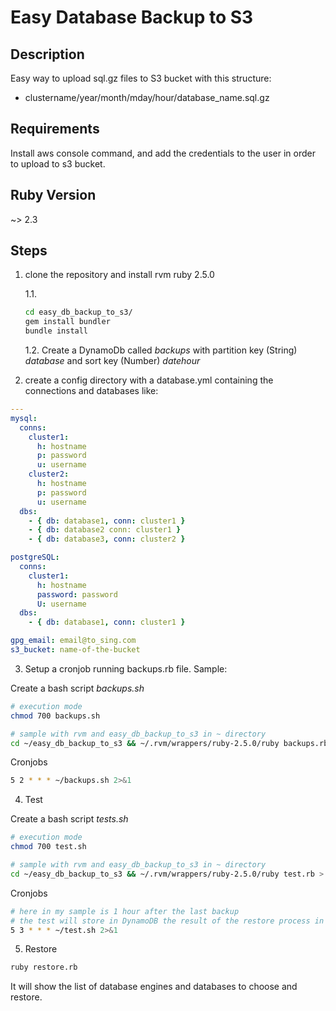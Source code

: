 # Easy Database Backup to S3
## Description
Easy way to upload sql.gz files to S3 bucket with this structure:
 - clustername/year/month/mday/hour/database_name.sql.gz

## Requirements
Install aws console command, and add the credentials to the user in order to upload to s3 bucket.
## Ruby Version
~> 2.3
## Steps

1. clone the repository and install rvm ruby 2.5.0

   1.1.

   ```bash
   cd easy_db_backup_to_s3/
   gem install bundler
   bundle install
   ```
   1.2. Create a DynamoDb called *backups* with partition key (String) *database* and sort key (Number) *datehour*

2. create a config directory with a database.yml containing the connections and databases like:

```yaml
---
mysql:
  conns:
    cluster1:
      h: hostname
      p: password
      u: username
    cluster2:
      h: hostname
      p: password
      u: username
  dbs:
    - { db: database1, conn: cluster1 }
    - { db: database2 conn: cluster1 }
    - { db: database3, conn: cluster2 }

postgreSQL:
  conns:
    cluster1:
      h: hostname
      password: password
      U: username
  dbs:
    - { db: database1, conn: cluster1 }

gpg_email: email@to_sing.com
s3_bucket: name-of-the-bucket
```
3. Setup a cronjob running backups.rb file. Sample:

Create a bash script *backups.sh*

```bash
# execution mode
chmod 700 backups.sh
```

```bash
# sample with rvm and easy_db_backup_to_s3 in ~ directory
cd ~/easy_db_backup_to_s3 && ~/.rvm/wrappers/ruby-2.5.0/ruby backups.rb > log/backups.log
```
Cronjobs
```bash
5 2 * * * ~/backups.sh 2>&1
```

4. Test

Create a bash script *tests.sh*

```bash
# execution mode
chmod 700 test.sh
```

```bash
# sample with rvm and easy_db_backup_to_s3 in ~ directory
cd ~/easy_db_backup_to_s3 && ~/.rvm/wrappers/ruby-2.5.0/ruby test.rb > log/backups.log
```
Cronjobs
```bash
# here in my sample is 1 hour after the last backup
# the test will store in DynamoDB the result of the restore process in the same cluster + _test in the name of the original database.
5 3 * * * ~/test.sh 2>&1
```


5. Restore
```bash
ruby restore.rb
```
It will show the list of database engines and databases to choose and restore.
